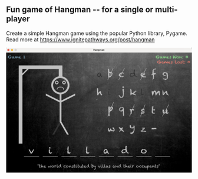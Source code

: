 ## Fun game of Hangman -- for a single or multi-player
 
Create a simple Hangman game using the popular Python library, Pygame. Read more at https://www.ignitepathways.org/post/hangman

<img width="1289" alt="Soduku1" src="https://github.com/IGNITE-Pathways/hangman/blob/master/Hangman.png">

